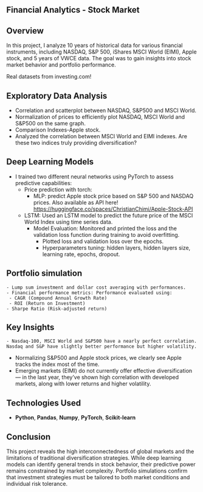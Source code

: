 ## **Financial Analytics - Stock Market**
## **Overview**
In this project, I analyze 10 years of historical data for various financial instruments, including NASDAQ, S&P 500, iShares MSCI World (EIMI), Apple stock, and 5 years of VWCE data. The goal was to gain insights into stock market behavior and portfolio performance.

Real datasets from investing.com!

## **Exploratory Data Analysis**
- Correlation and scatterplot between NASDAQ, S&P500 and MSCI World.
- Normalization of prices to efficiently plot NASDAQ, MSCI World and S&P500 on the same graph.
- Comparison Indexes-Apple stock.
- Analyzed the correlation between MSCI World and EIMI indexes. Are these two indices truly providing diversification?

## **Deep Learning Models**
 - I trained two different neural networks using PyTorch to assess predictive capabilities:
    - Price prediction with torch:
      - MLP: predict Apple stock price based on S&P 500 and NASDAQ prices.
       Also available as API here! https://huggingface.co/spaces/ChristianChimi/Apple-Stock-API
    - LSTM: Used an LSTM model to predict the future price of the MSCI World Index using time series data.
      - Model Evaluation: Monitored and printed the loss and the validation loss function during training to avoid overfitting.
        - Plotted loss and validation loss over the epochs.
        - Hyperparameters tuning: hidden layers, hidden layers size, learning rate, epochs, dropout.
          
## **Portfolio simulation** 
    - Lump sum investment and dollar cost averaging with performances.
    - Financial performance metrics: Performance evaluated using:
     - CAGR (Compound Annual Growth Rate)
     - ROI (Return on Investment)
    - Sharpe Ratio (Risk-adjusted return)
     
## **Key Insights** 
    - Nasdaq-100, MSCI World and S&P500 have a nearly perfect correlation. Nasdaq and S&P have slightly better performance but higher volatility.
   - Normalizing S&P500 and Apple stock prices, we clearly see Apple tracks the index most of the time.
   - Emerging markets (EIMI) do not currently offer effective diversification — in the last year, they’ve shown high correlation with developed markets, along with lower returns and higher volatility.

## **Technologies Used**
 - **Python**, **Pandas**, **Numpy**, **PyTorch**, **Scikit-learn**

## **Conclusion**
This project reveals the high interconnectedness of global markets and the limitations of traditional diversification strategies. While deep learning models can identify general trends in stock behavior, their predictive power remains constrained by market complexity. Portfolio simulations confirm that investment strategies must be tailored to both market conditions and individual risk tolerance.
